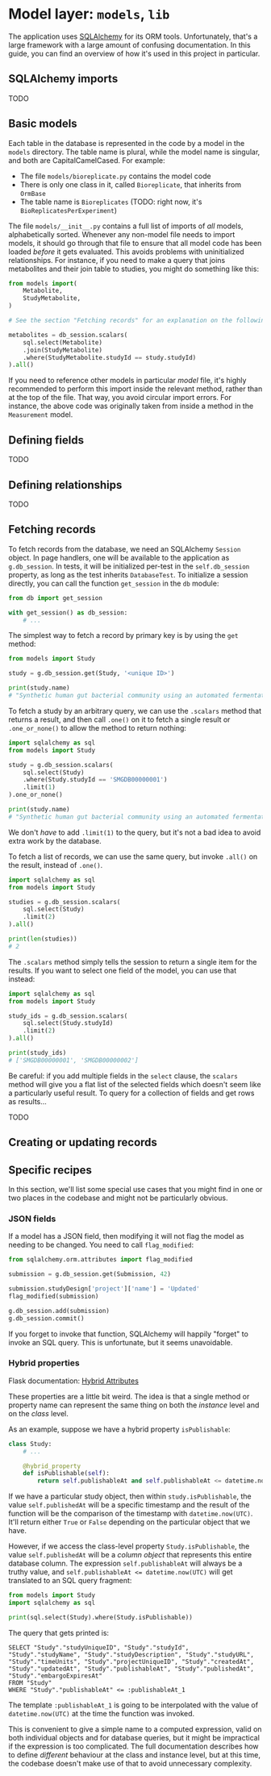 # Model layer: `models`, `lib`

The application uses [SQLAlchemy](https://www.sqlalchemy.org/) for its ORM tools. Unfortunately, that's a large framework with a large amount of confusing documentation. In this guide, you can find an overview of how it's used in this project in particular.

## SQLAlchemy imports

TODO

## Basic models

Each table in the database is represented in the code by a model in the `models` directory. The table name is plural, while the model name is singular, and both are CapitalCamelCased. For example:

- The file `models/bioreplicate.py` contains the model code
- There is only one class in it, called `Bioreplicate`, that inherits from `OrmBase`
- The table name is `Bioreplicates` (TODO: right now, it's `BioReplicatesPerExperiment`)

The file `models/__init__.py` contains a full list of imports of *all* models, alphabetically sorted. Whenever any non-model file needs to import models, it should go through that file to ensure that all model code has been loaded *before* it gets evaluated. This avoids problems with uninitialized relationships. For instance, if you need to make a query that joins metabolites and their join table to studies, you might do something like this:

```python
from models import(
    Metabolite,
    StudyMetabolite,
)

# See the section "Fetching records" for an explanation on the following query:

metabolites = db_session.scalars(
    sql.select(Metabolite)
    .join(StudyMetabolite)
    .where(StudyMetabolite.studyId == study.studyId)
).all()
```

If you need to reference other models in particular *model* file, it's highly recommended to perform this import inside the relevant method, rather than at the top of the file. That way, you avoid circular import errors. For instance, the above code was originally taken from inside a method in the `Measurement` model.

## Defining fields

TODO

## Defining relationships

TODO

## Fetching records

To fetch records from the database, we need an SQLAlchemy `Session` object. In page handlers, one will be available to the application as `g.db_session`. In tests, it will be initialized per-test in the `self.db_session` property, as long as the test inherits `DatabaseTest`. To initialize a session directly, you can call the function `get_session` in the `db` module:

```python
from db import get_session

with get_session() as db_session:
    # ...
```

The simplest way to fetch a record by primary key is by using the `get` method:

```python
from models import Study

study = g.db_session.get(Study, '<unique ID>')

print(study.name)
# "Synthetic human gut bacterial community using an automated fermentation system"
```

To fetch a study by an arbitrary query, we can use the `.scalars` method that returns a result, and then call `.one()` on it to fetch a single result or `.one_or_none()` to allow the method to return nothing:

```python
import sqlalchemy as sql
from models import Study

study = g.db_session.scalars(
    sql.select(Study)
    .where(Study.studyId == 'SMGDB00000001')
    .limit(1)
).one_or_none()

print(study.name)
# "Synthetic human gut bacterial community using an automated fermentation system"
```

We don't *have* to add `.limit(1)` to the query, but it's not a bad idea to avoid extra work by the database.

To fetch a list of records, we can use the same query, but invoke `.all()` on the result, instead of `.one()`.

```python
import sqlalchemy as sql
from models import Study

studies = g.db_session.scalars(
    sql.select(Study)
    .limit(2)
).all()

print(len(studies))
# 2
```

The `.scalars` method simply tells the session to return a single item for the results. If you want to select one field of the model, you can use that instead:

```python
import sqlalchemy as sql
from models import Study

study_ids = g.db_session.scalars(
    sql.select(Study.studyId)
    .limit(2)
).all()

print(study_ids)
# ['SMGDB00000001', 'SMGDB00000002']
```

Be careful: if you add multiple fields in the `select` clause, the `scalars` method will give you a flat list of the selected fields which doesn't seem like a particularly useful result. To query for a collection of fields and get rows as results...

TODO

## Creating or updating records

## Specific recipes

In this section, we'll list some special use cases that you might find in one or two places in the codebase and might not be particularly obvious.

### JSON fields

If a model has a JSON field, then modifying it will not flag the model as needing to be changed. You need to call `flag_modified`:

```python
from sqlalchemy.orm.attributes import flag_modified

submission = g.db_session.get(Submission, 42)

submission.studyDesign['project']['name'] = 'Updated'
flag_modified(submission)

g.db_session.add(submission)
g.db_session.commit()
```

If you forget to invoke that function, SQLAlchemy will happily "forget" to invoke an SQL query. This is unfortunate, but it seems unavoidable.

### Hybrid properties

Flask documentation: [Hybrid Attributes](https://docs.sqlalchemy.org/en/20/orm/extensions/hybrid.html)

These properties are a little bit weird. The idea is that a single method or property name can represent the same thing on both the *instance* level and on the *class* level.

As an example, suppose we have a hybrid property `isPublishable`:

```python
class Study:
    # ...

    @hybrid_property
    def isPublishable(self):
        return self.publishableAt and self.publishableAt <= datetime.now(UTC)
```

If we have a particular study object, then within `study.isPublishable`, the value `self.publishedAt` will be a specific timestamp and the result of the function will be the comparison of the timestamp with `datetime.now(UTC)`. It'll return either `True` or `False` depending on the particular object that we have.

However, if we access the class-level property `Study.isPublishable`, the value `self.publishedAt` will be a *column object* that represents this entire database column. The expression `self.publishableAt` will always be a truthy value, and `self.publishableAt <= datetime.now(UTC)` will get translated to an SQL query fragment:

```python
from models import Study
import sqlalchemy as sql

print(sql.select(Study).where(Study.isPublishable))
```

The query that gets printed is:

```
SELECT "Study"."studyUniqueID", "Study"."studyId", "Study"."studyName", "Study"."studyDescription", "Study"."studyURL", "Study"."timeUnits", "Study"."projectUniqueID", "Study"."createdAt", "Study"."updatedAt", "Study"."publishableAt", "Study"."publishedAt", "Study"."embargoExpiresAt"
FROM "Study"
WHERE "Study"."publishableAt" <= :publishableAt_1
```

The template `:publishableAt_1` is going to be interpolated with the value of `datetime.now(UTC)` at the time the function was invoked.

This is convenient to give a simple name to a computed expression, valid on both individual objects and for database queries, but it might be impractical if the expression is too complicated. The full documentation describes how to define *different* behaviour at the class and instance level, but at this time, the codebase doesn't make use of that to avoid unnecessary complexity.
